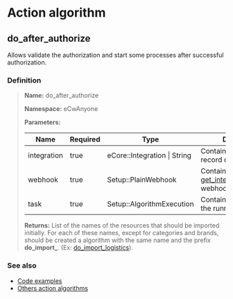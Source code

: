 # Action algorithm

## do_after_authorize

Allows validate the authorization and start some processes after successful authorization.
    
### Definition

> **Name:** do_after_authorize
> 
> **Namespace:** eCwAnyone
>
> **Parameters:**
> 
> | Name | Required | Type | Description |
> | ---- | -------- | ---- | ----------- |
> | integration | true | eCore::Integration \| String | Contains the integration record or id |
> | webhook | true | Setup::PlainWebhook | Contains the [get_integration_metadata](../webhooks/overview?id=get_integration_metadata) webhook |
> | task | true | Setup::AlgorithmExecution | Contains a reference to the running task |
>
> **Returns:** List of the names of the resources that should be imported initially.
For each of these names, except for categories and brands, 
should be created a algorithm with the same name and the prefix **do_import_**.
(Ex: [do_import_logistics](do_import_logistics.md)).

### See also
* [Code examples](https://cenit.io/algorithm?f[name][40703][o]=is&f[name][40703][v]=do_after_authorize&f[namespace][40840][o]=starts_with&f[namespace][40840][v]=eCw)
* [Others action algorithms](overview?id=do_after_authorize)